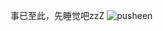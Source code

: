 事已至此，先睡觉吧zzZ
![pusheen](https://camo.githubusercontent.com/ebf5606c24de332408b8ab41c786d9593ef0e36b46ce48b21610fa7c53f5394a/68747470733a2f2f692e6962622e636f2f393246484c34642f7075736865656e636f64652e676966)

